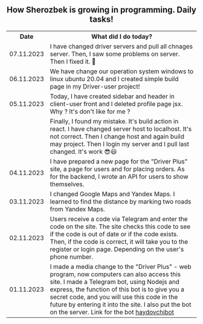 <!DOCTYPE html>
<html>
  <body>
    <h2 style="text-align: center;">How Sherozbek is growing in programming. Daily tasks!</h2>
    <table width="100%">
      <tr>
        <th>Date</th>
        <th>What did I do today?</th>
      </tr>
      <tr>
        <td>07.11.2023</td>
        <td>I have changed driver servers and pull all chnages server. Then, I saw some problems on server. Then I fixed it. 🤟</td>
      </tr>
      <tr>
        <td>06.11.2023</td>
        <td>We have change our operation system windows to linux ubuntu 20.04 and I created simple build page in my Driver-user project!</td>
      </tr>
      <tr>
        <td>05.11.2023</td>
        <td>Today, I have created sidebar and header in client-user front and I deleted profile page jsx. Why ? It's don't like for me ?</td>
      </tr>
      <tr>
        <td></td>
        <td>Finally, I found my mistake. It's build action in react. I have changed server host to localhost. It's not correct. Then I change host and again build may project. Then I login my server and I pull last changed. It's work 😎😃</td>
      </tr>
      <tr>
        <td>04.11.2023</td>
        <td>I have prepared a new page for the "Driver Plus" site, a page for users and for placing orders. As for the backend, I wrote an API for users to show themselves.</td>
      </tr>
      <tr>
        <td>03.11.2023</td>
        <td>I changed Google Maps and Yandex Maps. I learned to find the distance by marking two roads from Yandex Maps.</td>
      </tr>
      <tr>
        <td>02.11.2023</td>
        <td>Users receive a code via Telegram and enter the code on the site. The site checks this code to see if the code is out of date or if the code exists. Then, if the code is correct, it will take you to the register or login page. Depending on the user's phone number.</td>
      </tr>
      <tr>
        <td>01.11.2023</td>
        <td>I made a media change to the "Driver Plus" - web program, now computers can also access this site.
I made a Telegram bot, using Nodejs and express, the function of this bot is to give you a secret code, and you will use this code in the future by entering it into the site.
I also put the bot on the server. Link for the bot <a href="https://t.me/haydovchilarga_guvohnomabot">haydovchibot</a></td>
      </tr>
    </table>
  </body>
</html>
